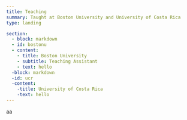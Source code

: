 ```yaml
---
title: Teaching
summary: Taught at Boston University and University of Costa Rica
type: landing

section: 
  - block: markdown
  - id: bostonu
  - content:
    - title: Boston University
    - subtitle: Teaching Assistant
    - text: hello
  -block: markdown
  -id: ucr
  -content:
    -title: University of Costa Rica
    -text: hello
---
```


aa